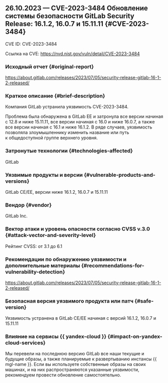 ## 26.10.2023 — CVE-2023-3484 Обновление системы безопасности GitLab Security Release: 16.1.2, 16.0.7 и 15.11.11 {#CVE-2023-3484}

CVE ID: CVE-2023-3484

Ссылка на CVE: <https://nvd.nist.gov/vuln/detail/CVE-2023-3484>

### Исходный отчет {#original-report}

<https://about.gitlab.com/releases/2023/07/05/security-release-gitlab-16-1-2-released/>

### Краткое описание {#brief-description}

Компания GitLab устранила уязвимость CVE-2023-3484.

Проблема была обнаружена в GitLab EE и затронула все версии начиная с 12.8 и ниже 15.11.11, все версии начиная с 16.0 и ниже 16.0.7, а также все версии начиная с 16.1 и ниже 16.1.2. В ряде случаев, уязвимость позволяла злоумышленнику изменить название или путь к общедоступной группе верхнего уровня.

### Затронутые технологии {#technologies-affected}

GitLab

### Уязвимые продукты и версии {#vulnerable-products-and-versions}

GitLab CE/EE, версии ниже 16.1.2, 16.0.7 и 15.11.11

### Вендор {#vendor}

GitLab Inc.

### Вектор атаки и уровень опасности согласно CVSS v.3.0 {#attack-vector-and-severity-level}

Рейтинг CVSS: от 3.1 до 6.1

### Рекомендации по обнаружению уязвимости и дополнительные материалы {#recommendations-for-vulnerability-detection}

<https://about.gitlab.com/releases/2023/07/05/security-release-gitlab-16-1-2-released/>

### Безопасная версия уязвимого продукта или патч {#safe-version}

Уязвимость устранена в GitLab CE/EE начиная с версий 16.1.2, 16.0.7 и 15.11.11

### Влияние на сервисы {{ yandex-cloud }} {#impact-on-yandex-cloud-services}

Мы перевели на последнюю версию GitLab все наши текущие и будущие образы, а также планируемые к развертыванию инстансы {{ mgl-name }}. Если вы используете собственные образы на своих машинах, и на них распространяются указанные уязвимости, рекомендуем провести обновление самостоятельно.
